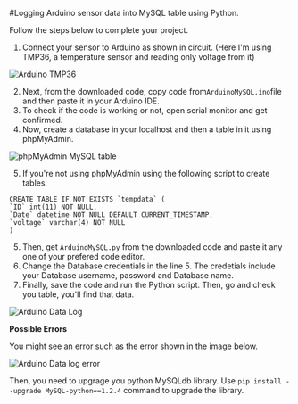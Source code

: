 #Logging Arduino sensor data into MySQL table using Python.

Follow the steps below to complete your project.

1. Connect your sensor to Arduino as shown in circuit. (Here I'm using TMP36, a temperature sensor and reading only voltage from it)

 ![Arduino TMP36](https://learn.adafruit.com/system/assets/assets/000/000/476/medium640/temperature_tmp36fritz.gif?1396763381)

2. Next, from the downloaded code, copy code from```ArduinoMySQL.ino```file and then paste it in your Arduino IDE.
3. To check if the code is working or not, open serial monitor and get confirmed.
4. Now, create a database in your localhost and then a table in it using phpMyAdmin.  
 
 ![phpMyAdmin MySQL table](http://i.imgur.com/aIqAonu.png)


5. If you're not using phpMyAdmin using the following script to create tables.
  ```
  CREATE TABLE IF NOT EXISTS `tempdata` (
  `ID` int(11) NOT NULL,
  `Date` datetime NOT NULL DEFAULT CURRENT_TIMESTAMP,
  `voltage` varchar(4) NOT NULL
) 
  ```
5. Then, get ```ArduinoMySQL.py``` from the downloaded code and paste it any one of your prefered code editor.
6. Change the Database credentials in the line 5. The credetials include your Database username, password and Database name.
7. Finally, save the code and run the Python script. Then, go and check you table, you'll find that data.

 ![Arduino Data Log](http://i.imgur.com/eU2aYG7.png)

**Possible Errors**

You might see an error such as the error shown in the image below.

![Arduino Data log error](http://i.imgur.com/BePNX3C.png)

Then, you need to upgrage you python MySQLdb library. Use ```pip install --upgrade MySQL-python==1.2.4``` command to upgrade the library.   
